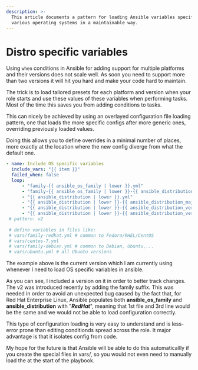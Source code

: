 ```yaml
---
description: >-
  This article documents a pattern for loading Ansible variables specific to
  various operating systems in a maintainable way.
---
```


# Distro specific variables

Using `when` conditions in Ansible for adding support for multiple platforms and their versions does not scale well. As soon you need to support more than two versions it will hit you hard and make your code hard to maintain.

The trick is to load tailored presets for each platform and version when your role starts and use these values of these variables when performing tasks. Most of the time this saves you from adding conditions to tasks.

This can nicely be achieved by using an overlayed configuration file loading pattern, one that loads the more specific configs after more generic ones, overriding previously loaded values.

Doing this allows you to define overrides in a minimal number of places, more exactly at the location where the new config diverge from what the default one.

```yaml
- name: Include OS specific variables
  include_vars: "{{ item }}"
  failed_when: false
  loop:
      - "family-{{ ansible_os_family | lower }}.yml"
      - "family-{{ ansible_os_family | lower }}-{{ ansible_distribution_major_version | lower }}.yml"
      - "{{ ansible_distribution | lower }}.yml"
      - "{{ ansible_distribution | lower }}-{{ ansible_distribution_major_version | lower }}.yml"
      - "{{ ansible_distribution | lower }}-{{ ansible_distribution_version.split('.')[0:2] | join('-') | lower }}.yml"
      - "{{ ansible_distribution | lower }}-{{ ansible_distribution_version.split('.')[0:3] | join('-') | lower }}.yml"
 # pattern: v2
 
 # define variables in files like:
 # vars/family-redhat.yml # common to Fedora/RHEL/CentOS
 # vars/centos-7.yml
 # vars/family-debian.yml # common to Debian, Ubuntu,...
 # vars/ubuntu.yml # all Ubuntu versions
```

The example above is the current version which I am currently using whenever I need to load OS specific variables in ansible. 

As you can see, I included a version on it in order to better track changes. The v2 was introduced recently by adding the family suffix. This was needed in order to avoid an unexpected bug caused by the fact that, for Red Hat Enterprise Linux, Ansible populates both **ansible\_os\_family** and **ansible\_distribution** with "_**RedHat**_", meaning that 1st file and 3rd line would be the same and we would not be able to load configuration correctly.

This type of configuration loading is very easy to understand and is less-error prone than editing conditionds spread across the role. It major advantage is that it isolates config from code.

My hope for the future is that Ansible will be able to do this automaticallly if you create the special files in vars/, so you would not even need to manually load the at the start of the playbook.

